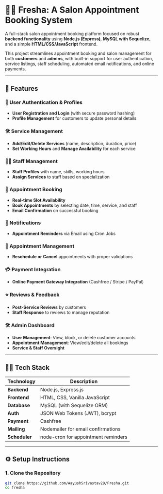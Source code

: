 # 💇‍♀️ Fresha: A Salon Appointment Booking System

A full-stack salon appointment booking platform focused on robust **backend functionality** using **Node.js (Express)**, **MySQL with Sequelize**, and a simple **HTML/CSS/JavaScript** frontend.

This project streamlines appointment booking and salon management for both **customers** and **admins**, with built-in support for user authentication, service listings, staff scheduling, automated email notifications, and online payments.

---

## 🚀 Features

### 🔐 User Authentication & Profiles

- **User Registration and Login** (with secure password hashing)
- **Profile Management** for customers to update personal details

### 🛠️ Service Management

- **Add/Edit/Delete Services** (name, description, duration, price)
- **Set Working Hours** and **Manage Availability** for each service

### 👩‍💼 Staff Management

- **Staff Profiles** with name, skills, working hours
- **Assign Services** to staff based on specialization

### 📅 Appointment Booking

- **Real-time Slot Availability**
- **Book Appointments** by selecting date, time, service, and staff
- **Email Confirmation** on successful booking

### 🔔 Notifications

- **Appointment Reminders** via Email using Cron Jobs

### 🔄 Appointment Management

- **Reschedule or Cancel** appointments with proper validations

### 💳 Payment Integration

- **Online Payment Gateway Integration** (Cashfree / Stripe / PayPal)

### ⭐ Reviews & Feedback

- **Post-Service Reviews** by customers
- **Staff Response** to reviews to manage reputation

### 🛠 Admin Dashboard

- **User Management**: View, block, or delete customer accounts
- **Appointment Management**: View/edit/delete all bookings
- **Service & Staff Oversight**

---

## 🧑‍💻 Tech Stack

| Technology    | Description                         |
| ------------- | ----------------------------------- |
| **Backend**   | Node.js, Express.js                 |
| **Frontend**  | HTML, CSS, Vanilla JavaScript       |
| **Database**  | MySQL (with Sequelize ORM)          |
| **Auth**      | JSON Web Tokens (JWT), bcrypt       |
| **Payment**   | Cashfree                            |
| **Mailing**   | Nodemailer for email confirmations  |
| **Scheduler** | node-cron for appointment reminders |

---

## ⚙️ Setup Instructions

### 1. Clone the Repository

```bash
git clone https://github.com/AayushSrivastav29/Fresha.git
cd fresha
```
